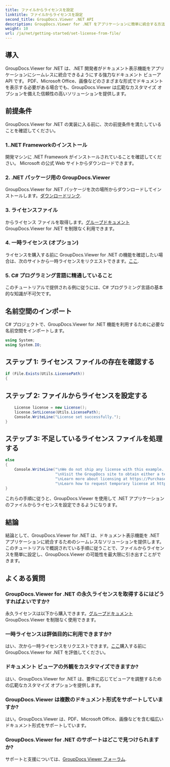 ```yaml
---
title: ファイルからライセンスを設定
linktitle: ファイルからライセンスを設定
second_title: GroupDocs.Viewer .NET API
description: GroupDocs.Viewer for .NET をアプリケーションに簡単に統合する方法を学びます。ライセンスを設定し、ドキュメントを表示し、ビューアの外観をカスタマイズします。
weight: 10
url: /ja/net/getting-started/set-license-from-file/
---
```

## 導入
GroupDocs.Viewer for .NET は、.NET 開発者がドキュメント表示機能をアプリケーションにシームレスに統合できるようにする強力なドキュメント ビューア API です。 PDF、Microsoft Office、画像などのさまざまな形式でドキュメントを表示する必要がある場合でも、GroupDocs.Viewer は広範なカスタマイズ オプションを備えた信頼性の高いソリューションを提供します。
## 前提条件
GroupDocs.Viewer for .NET の実装に入る前に、次の前提条件を満たしていることを確認してください。
### 1..NET Frameworkのインストール
開発マシンに .NET Framework がインストールされていることを確認してください。 Microsoft の公式 Web サイトからダウンロードできます。
### 2. .NET パッケージ用の GroupDocs.Viewer
 GroupDocs.Viewer for .NET パッケージを次の場所からダウンロードしてインストールします。[ダウンロードリンク](https://releases.groupdocs.com/viewer/net/).
### 3. ライセンスファイル
からライセンス ファイルを取得します。[グループドキュメント](https://purchase.groupdocs.com/buy)GroupDocs.Viewer for .NET を制限なく利用できます。
### 4. 一時ライセンス (オプション)
ライセンスを購入する前に GroupDocs.Viewer for .NET の機能を確認したい場合は、次のサイトから一時ライセンスをリクエストできます。[ここ](https://purchase.groupdocs.com/temporary-license/).
### 5. C# プログラミング言語に精通していること
このチュートリアルで提供される例に従うには、C# プログラミング言語の基本的な知識が不可欠です。

## 名前空間のインポート
C# プロジェクトで、GroupDocs.Viewer for .NET 機能を利用するために必要な名前空間をインポートします。

```csharp
using System;
using System.IO;
```

## ステップ 1: ライセンス ファイルの存在を確認する
```csharp
if (File.Exists(Utils.LicensePath))
{
```
## ステップ 2: ファイルからライセンスを設定する
```csharp
    License license = new License();
    license.SetLicense(Utils.LicensePath);
    Console.WriteLine("License set successfully.");
}
```
## ステップ 3: 不足しているライセンス ファイルを処理する
```csharp
else
{
    Console.WriteLine("\nWe do not ship any license with this example. " +
                      "\nVisit the GroupDocs site to obtain either a temporary or permanent license. " +
                      "\nLearn more about licensing at https://Purchase.groupdocs.com/faqs/licensing。 " +
                      "\nLearn how to request temporary license at https://Purchase.groupdocs.com/temporary-license.");
}
```
これらの手順に従うと、GroupDocs.Viewer を使用して .NET アプリケーションのファイルからライセンスを設定できるようになります。

## 結論
結論として、GroupDocs.Viewer for .NET は、ドキュメント表示機能を .NET アプリケーションに統合するためのシームレスなソリューションを提供します。このチュートリアルで概説されている手順に従うことで、ファイルからライセンスを簡単に設定し、GroupDocs.Viewer の可能性を最大限に引き出すことができます。
## よくある質問
### GroupDocs.Viewer for .NET の永久ライセンスを取得するにはどうすればよいですか?
永久ライセンスは以下から購入できます。[グループドキュメント](https://purchase.groupdocs.com/buy) GroupDocs.Viewer を制限なく使用できます。
### 一時ライセンスは評価目的に利用できますか?
はい、次から一時ライセンスをリクエストできます。[ここ](https://purchase.groupdocs.com/temporary-license/)購入する前に GroupDocs.Viewer for .NET を評価してください。
### ドキュメント ビューアの外観をカスタマイズできますか?
はい、GroupDocs.Viewer for .NET は、要件に応じてビューアを調整するための広範なカスタマイズ オプションを提供します。
### GroupDocs.Viewer は複数のドキュメント形式をサポートしていますか?
はい。GroupDocs.Viewer は、PDF、Microsoft Office、画像などを含む幅広いドキュメント形式をサポートしています。
### GroupDocs.Viewer for .NET のサポートはどこで見つけられますか?
サポートと支援については、[GroupDocs Viewer フォーラム](https://forum.groupdocs.com/c/viewer/9).